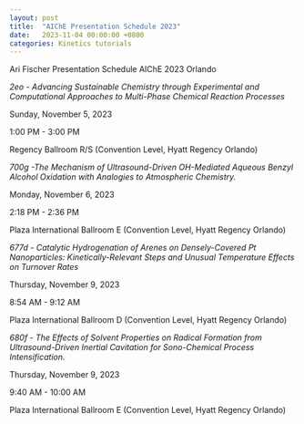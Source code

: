 ```yaml
---
layout: post
title:  "AIChE Presentation Schedule 2023"
date:   2023-11-04 00:00:00 +0800
categories: Kinetics tutorials
---
```

Ari Fischer Presentation Schedule AIChE 2023 Orlando

*2eo - Advancing Sustainable Chemistry through Experimental and Computational Approaches to Multi-Phase Chemical Reaction Processes*

Sunday, November 5, 2023 

1:00 PM - 3:00 PM 

Regency Ballroom R/S (Convention Level, Hyatt Regency Orlando)


*700g -The Mechanism of Ultrasound-Driven OH-Mediated Aqueous Benzyl Alcohol Oxidation with Analogies to Atmospheric Chemistry.*

Monday, November 6, 2023 

2:18 PM - 2:36 PM

Plaza International Ballroom E (Convention Level, Hyatt Regency Orlando)


*677d - Catalytic Hydrogenation of Arenes on Densely-Covered Pt Nanoparticles: Kinetically-Relevant Steps and Unusual Temperature Effects on Turnover Rates*

Thursday, November 9, 2023 

8:54 AM - 9:12 AM

Plaza International Ballroom D (Convention Level, Hyatt Regency Orlando)


*680f - The Effects of Solvent Properties on Radical Formation from Ultrasound-Driven Inertial Cavitation for Sono-Chemical Process Intensification.*

Thursday, November 9, 2023 

9:40 AM - 10:00 AM

Plaza International Ballroom E (Convention Level, Hyatt Regency Orlando) 
